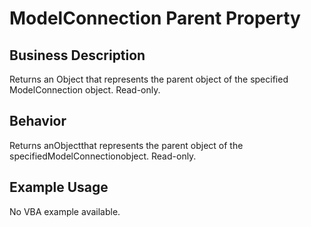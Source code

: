 # ModelConnection Parent Property

## Business Description
Returns an Object that represents the parent object of the specified ModelConnection object. Read-only.

## Behavior
Returns anObjectthat represents the parent object of the specifiedModelConnectionobject. Read-only.

## Example Usage
No VBA example available.